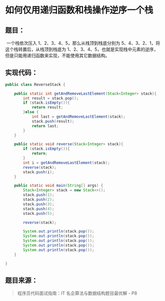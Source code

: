 # 如何仅用递归函数和栈操作逆序一个栈

## 题目：

​	一个栈依次压入 1、2、3、4、5，那么从栈顶到栈底分别为 5、4、3、2、1，将这个栈转置后，从栈顶到栈底为 1、2、3、4、5，也就是实现栈中元素的逆序，但是只能用递归函数来实现，不能使用其它数据结构。

## 实现代码：

```java
public class ReverseStack {

    public static int getAndRemoveLastElement(Stack<Integer> stack){
        int result = stack.pop();
        if (stack.isEmpty()){
            return result;
        }else {
            int last = getAndRemoveLastElement(stack);
            stack.push(result);
            return last;
        }
    }

    public static void reverse(Stack<Integer> stack){
        if (stack.isEmpty()){
            return;
        }
        int i = getAndRemoveLastElement(stack);
        reverse(stack);
        stack.push(i);
    }

    public static void main(String[] args) {
        Stack<Integer> stack = new Stack<>();
        stack.push(1);
        stack.push(2);
        stack.push(3);
        stack.push(4);
        stack.push(5);

        reverse(stack);

        System.out.println(stack.pop());
        System.out.println(stack.pop());
        System.out.println(stack.pop());
        System.out.println(stack.pop());
        System.out.println(stack.pop());
    }

}
```

## 题目来源：

> 程序员代码面试指南：IT 名企算法与数据结构题目最优解 - P8


